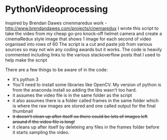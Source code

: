 # PythonVideoprocessing
Inspired by Brendan Dawes cinenmaredux work - http://www.brendandawes.com/projects/cinemaredux 
I wrote this script to take the video from my cheap go-pro knock-off helmet camera and create a cinemaRedux style image that shows 1 image for each second of video organised into rows of 60
The script is a cut and paste job from various sources so may not win any coding awards but it works.
The code is heavily commented including links to the various stackoverflow posts that I used to help make the script

There are a few things to be aware of in the code:
 - It's python 3
 - You'll need to install some libraries like OpenCV. My version of python is from the anaconda install so adding the libs wasn't too hard. 
 - it assumes the video file is in the same folder as the script
 - it also assumes there is a folder called frames in the same folder which is where the raw images are stored and one called output for the final thumbnail
 - ~~it doesn't clean up after itself so there could be lots of images left around if the video file is long!~~
 - it cleans up after itself by deleteing any files in the frames folder before it starts sampling the video.
